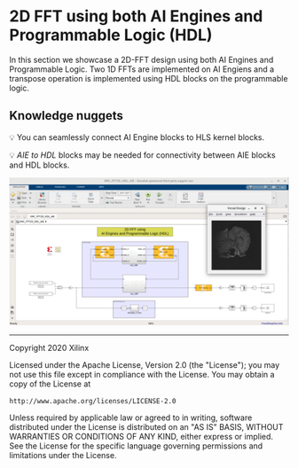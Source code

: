 # 2D FFT using both AI Engines and Programmable Logic (HDL)
In this section we showcase a 2D-FFT design using both AI Engines and Programmable Logic.
Two 1D FFTs are implemented on AI Engiens and a transpose operation is implemented using HDL blocks on the programmable logic.

## Knowledge nuggets
:bulb: You can seamlessly connect AI Engine blocks to HLS kernel blocks.

:bulb: _AIE to HDL_ blocks may be needed for connectivity between AIE blocks and HDL blocks. 

<p align="center">
<img src="images/fft_2d_AIE_HDL_screen_shot.png">
</p>

------------
Copyright 2020 Xilinx

Licensed under the Apache License, Version 2.0 (the "License");
you may not use this file except in compliance with the License.
You may obtain a copy of the License at

    http://www.apache.org/licenses/LICENSE-2.0

Unless required by applicable law or agreed to in writing, software
distributed under the License is distributed on an "AS IS" BASIS,
WITHOUT WARRANTIES OR CONDITIONS OF ANY KIND, either express or implied.
See the License for the specific language governing permissions and
limitations under the License.
